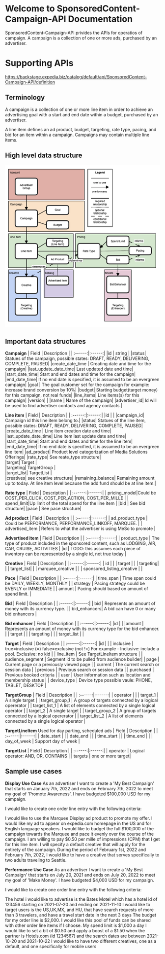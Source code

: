 
# Welcome to SponsoredContent-Campaign-API Documentation

SponsoredContent-Campaign-API privides the APIs for operatios of campaign. A campaign is a collection of one or more ads, purchased by an advertiser.

# Supporting APIs
https://backstage.expedia.biz/catalog/default/api/SponsoredContent-Campaign-API/definition


## Terminology
A campaign is a collection of one or more line item in order to achieve an advertising goal with a start and end date within a budget, purchased by an advertiser. 

A line item defines an ad product, budget, targeting, rate type, pacing, and bid for an item within a campaign. Campaigns may contain multiple line items.

## High level data structure

<p align="center">
  <img src="high-level-structure-view.png">
  <br/>
</p>

## Important data structures

**Campaign**
| Field | Description |
| :------:|:------:|
|id	| string		|
|status| Statues of the campaign, possible states: DRAFT, READY, DELIVERING, COMPLETE, PAUSED|
|create_date_time	| Creating date and time for the campaign|
|last_update_date_time|		Last updated date and time|
|start_date_time|	Start and end dates and time for the campaign|
|end_date_time| If no end date is specified, it is assumed to be an evergreen campaign|
|goal	| The goal customer set for the campaign for example: increase brand conversion by 10%|
|budget|	Starting budget(target money) for this campaign, not real funds|
|line_items| Line items(s) for this campaign|
|version|	 |
|name	| Name of the campaign|
|advertiser_id|	Id will be used to find advertiser contacts and agency contacts.|

**Line item**
| Field | Description |
| :------:|:------:|
|id	|  |
|campaign_id|	Campaign id this line item belong to.|
|status|	Statues of the line item, possible states: DRAFT, READY, DELIVERING, COMPLETE, PAUSED|
|create_date_time	|	Line item creation date and time|
|last_update_date_time|	Line item last update date and time|
|start_date_time|	Start and end dates and time for the line item|
|end_date_time|		If no end date is specified, it is assumed to be an evergreen line item|
|ad_product| Product level categorization of Media Solutions Offerings|
|rate_type|	See reate_type structure|	
|target|	Target	|	
|targeting|	TargetGroup	|	
|target_list|	TargetList	|	
|creatives|	see creative structure|
|remaining_balance|	Remaining amount up to today. At line item level because the add fund should be at line item.|

**Rate type**
| Field | Description |
| :------:|:------:|
| pricing_model|Could be COST_PER_CLICK, COST_PER_ACTION, COST_PER_MILLE |
| spend_limit|Up limit of the total spend for the line item |
|bid | See bid structure|
|pace | See pace structure|

**Ad product**
| Field | Description |
| :------:|:------:|
| ad_product_type | Could be PERFORMANCE, PERFORMANCE_LINKOFF, MARQUEE. |
| advertised_item | Refers to what the advertiser is using MeSo to promote |

**Advertised item**
| Field | Description |
| :------:|:------:|
| product_type | The type of product included in the sponsored content, such as LODGING, AIR, CAR, CRUISE, ACTIVITIES |
|id | TODO: this assumes each piece of inventory can be represented by a single id, not true today |

**Creative**
| Field | Description |
| :------:|:------:|
| id | |
| target | |
| targeting| |
| target_list| |
| marquee_creative | |
| sponsored_listing_creative | |

**Pace**
| Field | Description |
| :------:|:------:|
| time_span | Time span could be DAILY, WEEKLY, MONTHLY |
| strategy | Pacing strategy could be EVENLY or IMMEDIATE |
| amount | Pacing should based on amount of spend limit. |

**Bid**
| Field | Description |
| :------:|:------:|
| bid  | Represents an amount of money with its currency type. |
| bid_enhancers| A bid can have 0 or many bid enhancers |

**Bid enhancer** 
| Field | Description |
| :------:|:------:|
|id | |
|amount | Represents an amount of money with its currency type for the bid enhancer. |
| target | |
| targeting | |
| target_list | |

**Target** 
| Field | Description |
| :------:|:------:|
|id | |
| inclusive | true=inclusive (=) false=exclusive (not !=) For example - Inclusive: include a pool. Exclusive: no kid |
| line_item | See TargetLineItem structure |
| audience_segment | Segment id to be pulled from audience builder|
| page | Current page or a previously viewed page |
| current | The current search or session data |
| previous | Previous search or session data |
| purchased | Previous booked criteria |
| user | User information such as location and membership status |
| device_type | Device type possible vaule: PHONE, TABLET, DESKTOP |

**TargetGroup**
| Field | Description |
| :------:|:------:|
| operator |  |
| target_1 | A single target |
| target_group_1 | A group of targets connected by a logical opererator |
| target_list_1 | A list of elements connected by a single logical operator |
| target_2 | A single target |
| target_group_2 | A group of targets connected by a logical opererator |
| target_list_2 | A list of elements connected by a single logical operator |

**TargetLineItem**
Used for day parting, scheduled ads
| Field | Description |
| :------:|:------:|
| date_start | |
| date_end | |
| time_start | |
| time_end | |
| day_of_week | Support day of week |

**TargetList**
| Field | Description |
| :------:|:------:|
| operator | Logical operator: AND, OR, CONTAINS |
| targets | one or more target|





## Sample use cases
**Display Use Case**
As an advertiser I want to create a 'My Best Campaign' that starts on January 7th, 2022 and ends on February 7th, 2022 to meet my goal of 'Promote Awareness'. I have budgeted $100,000 USD for my campaign. 

I would like to create one order line entry with the following criteria:

I would like to use the Marquee Display ad product to promote my offer.
I would like my ad to appear on expedia.com homepage in the US and for English language speakers.
I would like to budget the full $100,000 of the campaign towards the Marquee and pace it evenly over the course of the campaign.
I am willing to pay $0.50 per mille of impressions (CPM) that I get for this line item.
I will specify a default creative that will apply for the entirety of the campaign.
During the period of February 1st, 2022 and February 7th, 2022, I would like to have a creative that serves specifically to two adults traveling to Seattle.

**Performance Use Case**
As an advertiser I want to create a 'My Best Campaign' that starts on July 20, 2021 and ends on July 20, 2022 to meet my goal of 'Make Money'. I have budgeted $4,000 USD for my campaign. 

I would like to create one order line entry with the following criteria:

The hotel i would like to advertise is the Bates Motel which has a hotel id of 123456 starting on 2021-07-20 and ending on 2021-11-10
I would like to target users is the US,UK,MX, and HU, that have search requests of more than 3 travelers, and have a travel start date in the next 3 days
The budget for my order line is $2,000. I would like this pool of funds can be shared with other order line items if I choose. My spend limit is $1,000 a day
I would like to set a bit of $0.50 and apply a boost of a $1.50 when the partner is Hotels.com (id 1234567) and the search dates are between 2021-10-20 and 2021-10-22
I would like to have two different creatives, one as a default, and one specifically for mobile users


